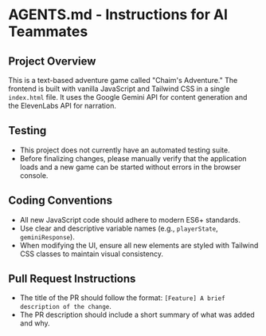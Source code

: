 # AGENTS.md - Instructions for AI Teammates

## Project Overview
This is a text-based adventure game called "Chaim's Adventure." The frontend is built with vanilla JavaScript and Tailwind CSS in a single `index.html` file. It uses the Google Gemini API for content generation and the ElevenLabs API for narration.

## Testing
- This project does not currently have an automated testing suite.
- Before finalizing changes, please manually verify that the application loads and a new game can be started without errors in the browser console.

## Coding Conventions
- All new JavaScript code should adhere to modern ES6+ standards.
- Use clear and descriptive variable names (e.g., `playerState`, `geminiResponse`).
- When modifying the UI, ensure all new elements are styled with Tailwind CSS classes to maintain visual consistency.

## Pull Request Instructions
- The title of the PR should follow the format: `[Feature] A brief description of the change`.
- The PR description should include a short summary of what was added and why.
